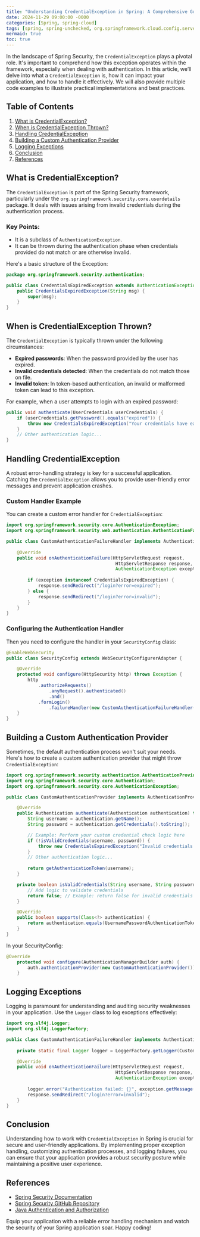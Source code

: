 ```yaml
---
title: "Understanding CredentialException in Spring: A Comprehensive Guide"
date: 2024-11-29 09:00:00 -0000
categories: [Spring, spring-cloud]
tags: [spring, spring-unchecked, org.springframework.cloud.config.server.support]
mermaid: true
toc: true
---
```



In the landscape of Spring Security, the `CredentialException` plays a pivotal role. It's important to comprehend how this exception operates within the framework, especially when dealing with authentication. In this article, we’ll delve into what a `CredentialException` is, how it can impact your application, and how to handle it effectively. We will also provide multiple code examples to illustrate practical implementations and best practices.

## Table of Contents

1. [What is CredentialException?](#what-is-credentialexception)
2. [When is CredentialException Thrown?](#when-is-credentialexception-thrown)
3. [Handling CredentialException](#handling-credentialexception)
4. [Building a Custom Authentication Provider](#building-a-custom-authentication-provider)
5. [Logging Exceptions](#logging-exceptions)
6. [Conclusion](#conclusion)
7. [References](#references)

## What is CredentialException?

The `CredentialException` is part of the Spring Security framework, particularly under the `org.springframework.security.core.userdetails` package. It deals with issues arising from invalid credentials during the authentication process. 

### Key Points:
- It is a subclass of `AuthenticationException`.
- It can be thrown during the authentication phase when credentials provided do not match or are otherwise invalid.

Here's a basic structure of the Exception:

```java
package org.springframework.security.authentication;

public class CredentialsExpiredException extends AuthenticationException {
    public CredentialsExpiredException(String msg) {
        super(msg);
    }
}
```

## When is CredentialException Thrown?

The `CredentialException` is typically thrown under the following circumstances:

- **Expired passwords**: When the password provided by the user has expired.
- **Invalid credentials detected**: When the credentials do not match those on file.
- **Invalid token**: In token-based authentication, an invalid or malformed token can lead to this exception.

For example, when a user attempts to login with an expired password:

```java
public void authenticate(UserCredentials userCredentials) {
    if (userCredentials.getPassword().equals("expired")) {
        throw new CredentialsExpiredException("Your credentials have expired.");
    }
    // Other authentication logic...
}
```

## Handling CredentialException

A robust error-handling strategy is key for a successful application. Catching the `CredentialException` allows you to provide user-friendly error messages and prevent application crashes.

### Custom Handler Example

You can create a custom error handler for `CredentialException`:

```java
import org.springframework.security.core.AuthenticationException;
import org.springframework.security.web.authentication.AuthenticationFailureHandler;

public class CustomAuthenticationFailureHandler implements AuthenticationFailureHandler {
    
    @Override
    public void onAuthenticationFailure(HttpServletRequest request, 
                                         HttpServletResponse response, 
                                         AuthenticationException exception) throws IOException {
        
        if (exception instanceof CredentialsExpiredException) {
            response.sendRedirect("/login?error=expired");
        } else {
            response.sendRedirect("/login?error=invalid");
        }
    }
}
```

### Configuring the Authentication Handler

Then you need to configure the handler in your `SecurityConfig` class:

```java
@EnableWebSecurity
public class SecurityConfig extends WebSecurityConfigurerAdapter {

    @Override
    protected void configure(HttpSecurity http) throws Exception {
        http
            .authorizeRequests()
                .anyRequest().authenticated()
                .and()
            .formLogin()
                .failureHandler(new CustomAuthenticationFailureHandler());
    }
}
```

## Building a Custom Authentication Provider

Sometimes, the default authentication process won't suit your needs. Here's how to create a custom authentication provider that might throw `CredentialException`:

```java
import org.springframework.security.authentication.AuthenticationProvider;
import org.springframework.security.core.Authentication;
import org.springframework.security.core.AuthenticationException;

public class CustomAuthenticationProvider implements AuthenticationProvider {

    @Override
    public Authentication authenticate(Authentication authentication) throws AuthenticationException {
        String username = authentication.getName();
        String password = authentication.getCredentials().toString();

        // Example: Perform your custom credential check logic here
        if (!isValidCredentials(username, password)) {
            throw new CredentialsExpiredException("Invalid credentials provided.");
        }
        // Other authentication logic...
        
        return getAuthenticationToken(username);
    }

    private boolean isValidCredentials(String username, String password) {
        // Add logic to validate credentials
        return false; // Example: return false for invalid credentials
    }

    @Override
    public boolean supports(Class<?> authentication) {
        return authentication.equals(UsernamePasswordAuthenticationToken.class);
    }
}
```

In your SecurityConfig:

```java
@Override
    protected void configure(AuthenticationManagerBuilder auth) {
        auth.authenticationProvider(new CustomAuthenticationProvider());
    }
```

## Logging Exceptions

Logging is paramount for understanding and auditing security weaknesses in your application. Use the `Logger` class to log exceptions effectively:

```java
import org.slf4j.Logger;
import org.slf4j.LoggerFactory;

public class CustomAuthenticationFailureHandler implements AuthenticationFailureHandler {
    
    private static final Logger logger = LoggerFactory.getLogger(CustomAuthenticationFailureHandler.class);

    @Override
    public void onAuthenticationFailure(HttpServletRequest request, 
                                         HttpServletResponse response, 
                                         AuthenticationException exception) throws IOException {
        
        logger.error("Authentication failed: {}", exception.getMessage());
        response.sendRedirect("/login?error=invalid");
    }
}
```

## Conclusion

Understanding how to work with `CredentialException` in Spring is crucial for secure and user-friendly applications. By implementing proper exception handling, customizing authentication processes, and logging failures, you can ensure that your application provides a robust security posture while maintaining a positive user experience.

## References

- [Spring Security Documentation](https://docs.spring.io/spring-security/site/docs/current/reference/html5/)
- [Spring Security GitHub Repository](https://github.com/spring-projects/spring-security)
- [Java Authentication and Authorization](https://docs.oracle.com/javase/8/docs/technotes/guides/security/)

Equip your application with a reliable error handling mechanism and watch the security of your Spring application soar. Happy coding!
